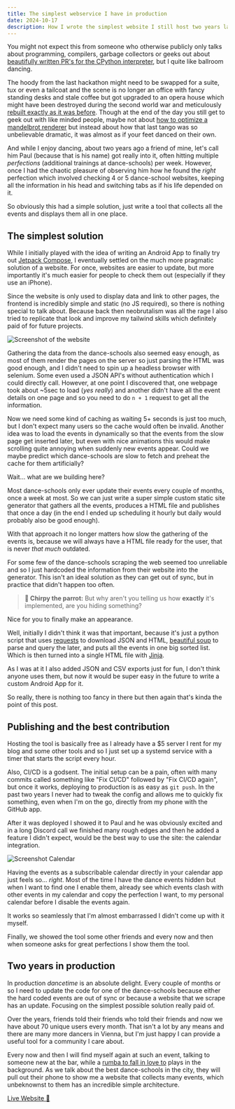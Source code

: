 ```yaml
---
title: The simplest webservice I have in production
date: 2024-10-17
description: How I wrote the simplest website I still host two years later.
---
```



You might not expect this from someone who otherwise publicly only talks about programming, compilers, garbage collectors or geeks out about [beautifully written PR's for the CPython interpreter](https://github.com/python/cpython/pull/113465), but I quite like ballroom dancing.

The hoody from the last hackathon might need to be swapped for a suite, tux or even a tailcoat and the scene is no longer an office with fancy standing desks and stale coffee but got upgraded to an opera house which might have been destroyed during the second world war and meticulously [rebuilt exactly as it was before](https://www.wiener-staatsoper.at/en/about-us/the-opera-house/history-architecture/history/). Though at the end of the day you still get to geek out with like minded people, maybe not about [how to optimize a mandelbrot renderer](/posts/the-fastest-mandelbrot-renderer-on-the-playdate/) but instead about how that last tango was so unbelievable dramatic, it was almost as if your feet danced on their own.

And while I enjoy dancing, about two years ago a friend of mine, let's call him Paul (because that is his name) got really into it, often hitting multiple _perfections_ (additional trainings at dance-schools) per week. However, once I had the chaotic pleasure of observing him how he found the _right_ perfection which involved checking 4 or 5 dance-school websites, keeping all the information in his head and switching tabs as if his life depended on it.

So obviously this had a simple solution, just write a tool that collects all the events and displays them all in one place.

## The simplest solution

While I initially played with the idea of writing an Android App to finally try out [Jetpack Compose](https://developer.android.com/compose), I eventually settled on the much more pragmatic solution of a website.
For once, websites are easier to update, but more importantly it's much easier for people to check them out (especially if they use an iPhone).

Since the website is only used to display data and link to other pages, the frontend is incredibly simple and static (no JS required), so there is nothing special to talk about. Because back then neobrutalism was all the rage I also tried to replicate that look and improve my tailwind skills which definitely paid of for future projects.

![Screenshot of the website](screenshot.png)

Gathering the data from the dance-schools also seemed easy enough, as most of them render the pages on the server so just parsing the HTML was good enough, and I didn't need to spin up a headless browser with selenium. Some even used a JSON API's without authentication which I could directly call.
However, at one point I discovered that, one webpage took about ~5sec to load (*yes really*) and another didn't have all the event details on one page and so you need to do `n + 1` request to get all the information.

Now we need some kind of caching as waiting 5+ seconds is just too much, but I don't expect many users so the cache would often be invalid. Another idea was to load the events in dynamically so that the events from the slow page get inserted later, but even with nice animations this would make scrolling quite annoying when suddenly new events appear. Could we maybe predict which dance-schools are slow to fetch and preheat the cache for them artificially?

Wait... what are we building here?

Most dance-schools only ever update their events every couple of months, once a week at most. So we can just write a super simple custom static site generator that gathers all the events, produces a HTML file and publishes that once a day (in the end I ended up scheduling it hourly but daily would probably also be good enough).

With that approach it no longer matters how slow the gathering of the events is, because we will always have a HTML file ready for the user, that is never _that much_ outdated.

For some few of the dance-schools scraping the web seemed too unreliable and so I just
hardcoded the information from their website into the generator. This isn't
an ideal solution as they can get out of sync, but in practice that didn't
happen too often.

> **🦜 Chirpy the parrot:** But why aren't you telling us how **exactly** it's implemented, are you hiding something?

Nice for you to finally make an appearance.

Well, initially I didn't think it was that important, because it's just a python
script that uses [requests](https://pypi.org/project/requests/) to download JSON and HTML, [beautiful soup](https://pypi.org/project/beautifulsoup4/) to parse and
query the later, and puts all the events in one big sorted list.
Which is then turned into a single HTML file with [Jinja](https://pypi.org/project/Jinja2/).

As I was at it I also added JSON and CSV exports just for fun, I don't think anyone uses them, but now it would be super easy in the future to write a custom Android App for it.

So really, there is nothing too fancy in there but then again that's kinda the
point of this post.

## Publishing and the best contribution

Hosting the tool is basically free as I already have a $5 server I rent for my blog and some other tools and so I just set up a systemd service with a timer that starts the script every hour.

Also, CI/CD is a godsent. The initial setup can be a pain, often with many commits called something like "Fix CI/CD" followed by "Fix CI/CD again", but once it works, deploying to production is as easy as `git push`. In the past two years I never had to tweak the config and allows me to quickly fix something, even when I'm on the go, directly from my phone with the GitHub app.

After it was deployed I showed it to Paul and he was obviously excited and in a long Discord call we finished many rough edges and then he added a feature I didn't expect, would be the best way to use the site: the calendar integration.

![Screenshot Calendar](calendar.png)

Having the events as a subscribable calendar directly in your calendar app just feels so... *right*. Most of the time I have the dance events hidden but when I want to find one I enable them, already see which events clash with other events in my calendar and copy the perfection I want, to my personal calendar before I disable the events again.

It works so seamlessly that I'm almost embarrassed I didn't come up with it myself.

Finally, we showed the tool some other friends and every now and then when someone asks for great perfections I show them the tool.

## Two years in production

In production _dancetime_ is an absolute delight. Every couple of months or so I need to update the code for one of the dance-schools because either the hard coded events are out of sync or because a website that we scrape has an update. Focusing on the simplest possible solution really paid of.

Over the years, friends told their friends who told their friends and now we have about 70 unique users every month. That isn't a lot by any means and there are many more dancers in Vienna, but I'm just happy I can provide a useful tool for a community I care about.

Every now and then I will find myself again at such an event, talking to someone new at the bar, while a [rumba to fall in love to](https://open.spotify.com/track/6Tz6bOXpctkXk0ZRZlAAo2?si=6cfa351480af4c81) plays in the background. As we talk about the best dance-schools in the city, they will pull out their phone to show me a website that collects many events, which unbeknownst to them has an incredible simple architecture.


<!-- And then you find will yourself again at such an event taking to someone new at the bar about the best dance-schools in the city, as a beautiful rumba plays in the background. Suddenly they will pull out their phone to show you a website, which collects many perfections and has an incredible simple architecture. -->

[Live Website 💃](https://dancetime.flofriday.dev)
